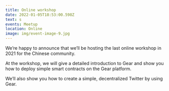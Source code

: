 ```yaml
---
title: Online workshop
date: 2022-01-05T18:53:00.598Z
text: s
events: Meetup
location: Online
image: img/event-image-9.jpg
---
```

We’re happy to announce that we’ll be hosting the last online workshop in 2021 for the Chinese community.

At the workshop, we will give a detailed introduction to Gear and show you how to deploy simple smart contracts on the Gear platform.

We’ll also show you how to create a simple, decentralized Twitter by using Gear.